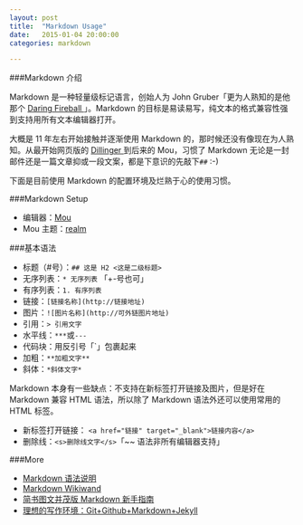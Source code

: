 ```yaml
---
layout: post
title:  "Markdown Usage"
date:   2015-01-04 20:00:00
categories: markdown

---
```


###Markdown 介绍

Markdown 是一种轻量级标记语言，创始人为  John Gruber「更为人熟知的是他那个 <a href="http://25.io/mou/" target="_blank">Daring Fireball </a>」。Markdown 的目标是易读易写，纯文本的格式兼容性强到支持用所有文本编辑器打开。

大概是 11 年左右开始接触并逐渐使用 Markdown 的，那时候还没有像现在为人熟知。从最开始网页版的 <a href="http://dillinger.io/" target="_blank">Dillinger </a> 到后来的 Mou，习惯了 Markdown 无论是一封邮件还是一篇文章抑或一段文案，都是下意识的先敲下`##`  :-)

下面是目前使用 Markdown 的配置环境及烂熟于心的使用习惯。

###Markdown Setup

- 编辑器：<a href="http://25.io/mou/" target="_blank">Mou </a>
- Mou 主题：<a href="https://github.com/zhf/realm-theme" target="_blank">realm</a>

###基本语法

- 标题（#号）：`## 这是 H2 <这是二级标题>`
- 无序列表：`* 无序列表` 「+-号也可」
- 有序列表：`1. 有序列表 `
- 链接：`[链接名称](http://链接地址)`
- 图片：`![图片名称](http://可外链图片地址)`
- 引用：` > 引用文字 `
- 水平线：`***`或`---`
- 代码块：用反引号「`」包裹起来
- 加粗：`**加粗文字**`
- 斜体：`*斜体文字*`

Markdown 本身有一些缺点：不支持在新标签打开链接及图片，但是好在 Markdown 兼容 HTML 语法，所以除了 Markdown 语法外还可以使用常用的 HTML 标签。

- 新标签打开链接： `<a href="链接" target="_blank">链接内容</a>` 
- 删除线：`<s>删除线文字</s>`「~~ 语法非所有编辑器支持」


###More

- <a href="http://wowubuntu.com/markdown/" target="_blank">Markdown 语法说明</a>
- <a href="http://www.wikiwand.com/zh/Markdown" target="_blank">Markdown Wikiwand</a>
- <a href="http://www.jianshu.com/p/q81RER" target="_blank">简书图文并茂版 Markdown 新手指南</a>
- <a href="http://www.yangzhiping.com/tech/writing-space.html" target="_blank">理想的写作环境：Git+Github+Markdown+Jekyll</a>




